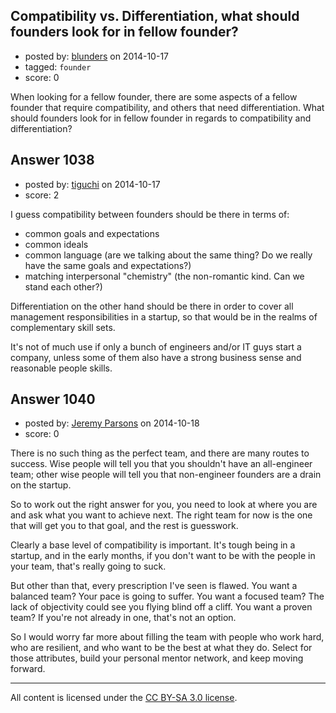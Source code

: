 ## Compatibility vs. Differentiation, what should founders look for in fellow founder?

- posted by: [blunders](https://stackexchange.com/users/216182/blunders) on 2014-10-17
- tagged: `founder`
- score: 0

When looking for a fellow founder, there are some aspects of a fellow founder that require compatibility, and others that need differentiation. What should founders look for in fellow founder in regards to compatibility and differentiation?


## Answer 1038

- posted by: [tiguchi](https://stackexchange.com/users/1590158/tiguchi) on 2014-10-17
- score: 2

I guess compatibility between founders should be there in terms of:

- common goals and expectations
- common ideals
- common language (are we talking about the same thing? Do we really have the same goals and expectations?)
- matching interpersonal "chemistry" (the non-romantic kind. Can we stand each other?)

Differentiation on the other hand should be there in order to cover all management responsibilities in a startup, so that would be in the realms of complementary skill sets.

It's not of much use if only a bunch of engineers and/or IT guys start a company, unless some of them also have a strong business sense and reasonable people skills.


## Answer 1040

- posted by: [Jeremy Parsons](https://stackexchange.com/users/497810/jeremy-parsons) on 2014-10-18
- score: 0

There is no such thing as the perfect team, and there are many routes to success. Wise people will tell you that you shouldn't have an all-engineer team; other wise people will tell you that non-engineer founders are a drain on the startup.

So to work out the right answer for you, you need to look at where you are and ask what you want to achieve next. The right team for now is the one that will get you to that goal, and the rest is guesswork.

Clearly a base level of compatibility is important. It's tough being in a startup, and in the early months, if you don't want to be with the people in your team, that's really going to suck.

But other than that, every prescription I've seen is flawed. You want a balanced team? Your pace is going to suffer. You want a focused team? The lack of objectivity could see you flying blind off a cliff. You want a proven team? If you're not already in one, that's not an option.

So I would worry far more about filling the team with people who work hard, who are resilient, and who want to be the best at what they do. Select for those attributes, build your personal mentor network, and keep moving forward.



---

All content is licensed under the [CC BY-SA 3.0 license](https://creativecommons.org/licenses/by-sa/3.0/).
